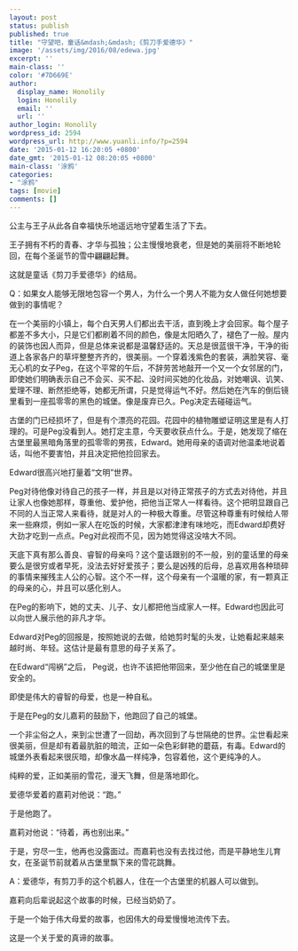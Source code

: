 ```yaml
---
layout: post
status: publish
published: true
title: "守望吧，童话&mdash;&mdash;《剪刀手爱德华》"
image: '/assets/img/2016/08/edewa.jpg'
excerpt: ''
main-class: ''
color: '#7D669E'
author:
  display_name: Honolily
  login: Honolily
  email: ''
  url: ''
author_login: Honolily
wordpress_id: 2594
wordpress_url: http://www.yuanli.info/?p=2594
date: '2015-01-12 16:20:05 +0800'
date_gmt: '2015-01-12 08:20:05 +0800'
main-class: '涂鸦'
categories:
- "涂鸦"
tags: [movie]
comments: []
---
```

公主与王子从此各自幸福快乐地遥远地守望着生活了下去。

王子拥有不朽的青春、才华与孤独；公主慢慢地衰老，但是她的美丽将不断地轮回，在每个圣诞节的雪中翩翩起舞。

这就是童话《剪刀手爱德华》的结局。

Q：如果女人能够无限地包容一个男人，为什么一个男人不能为女人做任何她想要做到的事情呢？

在一个美丽的小镇上，每个白天男人们都出去干活，直到晚上才会回家。每个屋子都差不多大小，只是它们都刷着不同的颜色，像是太阳晒久了，褪色了一般。屋内的装饰也因人而异，但是总体来说都是温馨舒适的。天总是很蓝很干净，干净的街道上各家各户的草坪整整齐齐的，很美丽。一个穿着浅紫色的套装，满脸笑容、毫无心机的女子Peg，在这个平常的午后，不辞劳苦地敲开一个又一个女邻居的门，即使她们明确表示自己不会买、买不起、没时间买她的化妆品，对她嘲讽、讥笑、爱理不理、断然拒绝等，她都无所谓，只是觉得运气不好。然后她在汽车的倒后镜里看到一座孤零零的黑色的城堡。像是废弃已久。Peg决定去碰碰运气。

古堡的门已经损坏了，但是有个漂亮的花园。花园中的植物雕塑证明这里是有人打理的。可是Peg没看到人。她打定主意，今天要收获点什么。于是，她发现了缩在古堡里最黑暗角落里的孤零零的男孩，Edward。她用母亲的语调对他温柔地说着话，叫他不要害怕，并且决定把他捡回家去。

Edward很高兴地打量着&ldquo;文明&rdquo;世界。

Peg对待他像对待自己的孩子一样，并且是以对待正常孩子的方式去对待他，并且让家人也像她那样，尊重他、爱护他，把他当正常人一样看待。这个把明显跟自己不同的人当正常人来看待，就是对人的一种极大尊重。尽管这种尊重有时候给人带来一些麻烦，例如一家人在吃饭的时候，大家都津津有味地吃，而Edward却费好大劲才吃到一点点。Peg对此视而不见，因为她觉得这没啥大不同。

天底下真有那么善良、睿智的母亲吗？这个童话跟别的不一般，别的童话里的母亲要么是很穷或者早死，没法去好好爱孩子；要么是凶残的后母，总喜欢用各种琐碎的事情来摧残主人公的心智。这个不一样，这个母亲有一个温暖的家，有一颗真正的母亲的心，并且可以感化别人。

在Peg的影响下，她的丈夫、儿子、女儿都把他当成家人一样。Edward也因此可以向世人展示他的非凡才华。

Edward对Peg的回报是，按照她说的去做，给她剪时髦的头发，让她看起来越来越时尚、年轻。这估计是最有意思的母子关系了。

在Edward&ldquo;闯祸&rdquo;之后， Peg说，也许不该把他带回来，至少他在自己的城堡里是安全的。

即使是伟大的睿智的母爱，也是一种自私。

于是在Peg的女儿嘉莉的鼓励下，他跑回了自己的城堡。

一个非尘俗之人，来到尘世遭了一回劫，再次回到了与世隔绝的世界。尘世看起来很美丽，但是却有着最肮脏的暗流，正如一朵色彩鲜艳的蘑菇，有毒。Edward的城堡外表看起来很灰暗，却像水晶一样纯净，包容着他，这个更纯净的人。

纯粹的爱，正如美丽的雪花，漫天飞舞，但是落地即化。

爱德华爱着的嘉莉对他说：&ldquo;跑。&rdquo;

于是他跑了。

嘉莉对他说：&ldquo;待着，再也别出来。&rdquo;

于是，穷尽一生，他再也没露面过。而嘉莉也没有去找过他，而是平静地生儿育女，在圣诞节前就着从古堡里飘下来的雪花跳舞。

A：爱德华，有剪刀手的这个机器人，住在一个古堡里的机器人可以做到。

嘉莉向后辈说起这个故事的时候，已经当奶奶了。

于是一个始于伟大母爱的故事，也因伟大的母爱慢慢地流传下去。

这是一个关于爱的真谛的故事。

&nbsp;


